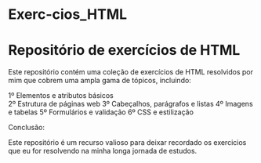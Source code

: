 # Exerc-cios_HTML
<html>

  <body>
  
  
  <h1>Repositório de exercícios de HTML</h1>

  <p>
    Este repositório contém uma coleção de exercícios de HTML resolvidos por mim que cobrem uma ampla gama de tópicos, incluindo:
  </p>
  <p>
    1º Elementos e atributos básicos<br>
    2º Estrutura de páginas web
    3º Cabeçalhos, parágrafos e listas
    4º Imagens e tabelas
    5º Formulários e validação
    6º CSS e estilização
  </p>
   <p>
    Conclusão:
  </p>
  <p>
    Este repositório é um recurso valioso para deixar recordado os exercicios que eu for resolvendo na minha longa jornada de estudos.
  </p>
</body>
</html>
